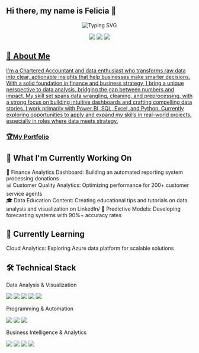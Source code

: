 ## Hi there, my name is Felicia 👋

<div align="center">
  <img src="https://readme-typing-svg.herokuapp.com?font=Fira+Code&pause=1000&color=2E9EF7&center=true&vCenter=true&width=435&lines=Data+Analyst+%7C+Business+Intelligence;Turning+Data+into+Actionable+Insights;2%2B+Years+in+Analytics+%26+Optimization;Power+BI+Certified+Professional" alt="Typing SVG" />
</div>
<p align="center">
  <a href="https://www.linkedin.com/in/felicia-oyebode-587353197/"><img src="https://img.shields.io/badge/LinkedIn-Connect-blue?style=for-the-badge&logo=linkedin"></a>
  <a href="mailto:omololafeoyebode@gmail.com"><img src="https://img.shields.io/badge/Email-Contact-green?style=for-the-badge&logo=gmail"></a>
   <a href="https://lolabode.github.io" target="_blank">
    <img src="https://img.shields.io/badge/PORTFOLIO-yellow?style=for-the-badge&logo=sap&logoColor=black" />
</p>

## 🚀 About Me 
I'm a Chartered Accountant and data enthusiast who transforms raw data into clear, actionable insights that help businesses make smarter decisions. With a solid foundation in finance and business strategy, I bring a unique perspective to data analysis, bridging the gap between numbers and impact. My skill set spans data wrangling, cleaning, and preprocessing, with a strong focus on building intuitive dashboards and crafting compelling data stories. I work primarily with Power BI, SQL, Excel, and Python. Currently exploring opportunities to apply and expand my skills in real-world projects, especially in roles where data meets strategy.

### [🏆My Portfolio](https://lolabode.github.io/)
      
## 🔭 What I'm Currently Working On 

🏦 Finance Analytics Dashboard: Building an automated reporting system processing donations  
📊 Customer Quality Analytics: Optimizing performance for 200+ customer service agents  
🎓 Data Education Content: Creating educational tips and tutorials on data analysis and visualization on LinkedIn/
🤖 Predictive Models: Developing forecasting systems with 90%+ accuracy rates  


## 🌱 Currently Learning 

Cloud Analytics: Exploring Azure data platform for scalable solutions

## 🛠️ Technical Stack 
Data Analysis & Visualization
<p>
  <img src="https://img.shields.io/badge/SQL-Intermediate-4479A1?style=flat&logo=mysql&logoColor=white">
  <img src="https://img.shields.io/badge/Power%20BI-Certified-F2C811?style=flat&logo=powerbi&logoColor=black">
  <img src="https://img.shields.io/badge/Excel-Advanced-217346?style=flat&logo=microsoft-excel&logoColor=white">
  <img src="https://img.shields.io/badge/Tableau-Intermediate-E97627?style=flat&logo=tableau&logoColor=white">
  <img src="https://img.shields.io/badge/LookerStudio-Expert-4285F4?style=flat&logo=looker&logoColor=white">
</p>
Programming & Automation
<p>
  <img src="https://img.shields.io/badge/Python-Learning-3776AB?style=flat&logo=python&logoColor=white">
  <img src="https://img.shields.io/badge/Apps%20Script-Expert-34A853?style=flat&logo=google&logoColor=white">
  <img src="https://img.shields.io/badge/JavaScript-Intermediate-F7DF1E?style=flat&logo=javascript&logoColor=black">
</p>
Business Intelligence & Analytics
<p>
  <img src="https://img.shields.io/badge/A%2FB%20Testing-Expert-FF6B6B?style=flat">
  <img src="https://img.shields.io/badge/Statistical%20Analysis-Advanced-4ECDC4?style=flat">
  <img src="https://img.shields.io/badge/Predictive%20Modeling-Intermediate-45B7D1?style=flat">
  <img src="https://img.shields.io/badge/KPI%20Development-Expert-96CEB4?style=flat">
</p>
